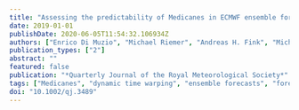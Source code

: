 ```yaml
---
title: "Assessing the predictability of Medicanes in ECMWF ensemble forecasts using an object-based approach"
date: 2019-01-01
publishDate: 2020-06-05T11:54:32.106934Z
authors: ["Enrico Di Muzio", "Michael Riemer", "Andreas H. Fink", "Michael Maier-Gerber"]
publication_types: ["2"]
abstract: ""
featured: false
publication: "*Quarterly Journal of the Royal Meteorological Society*"
tags: ["Medicanes", "dynamic time warping", "ensemble forecasts", "forecast jumps", "object-based approach", "predictability"]
doi: "10.1002/qj.3489"
---
```


